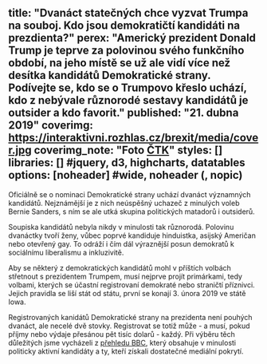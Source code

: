 title: "Dvanáct statečných chce vyzvat Trumpa na souboj. Kdo jsou demokratičtí kandidáti na prezdienta?"
perex: "Americký prezident Donald Trump je teprve za polovinou svého funkčního období, na jeho místě se už ale vidí více než desítka kandidátů Demokratické strany. Podívejte se, kdo se o Trumpovo křeslo uchází, kdo z nebývale různorodé sestavy kandidátů je outsider a kdo favorit."
published: "21. dubna 2019"
coverimg: https://interaktivni.rozhlas.cz/brexit/media/cover.jpg
coverimg_note: "Foto <a href='#'>ČTK</a>"
styles: []
libraries: [] #jquery, d3, highcharts, datatables
options: [noheader] #wide, noheader (, nopic)
---
Oficiálně se o nominaci Demokratické strany uchází dvanáct významných kandidátů. Nejznámější je z nich neúspěšný uchazeč z minulých voleb Bernie Sanders, s ním se ale utká skupina politických matadorů i outsiderů.

Soupiska kandidátů nebyla nikdy v minulosti tak různorodá. Polovinu dvanáctky tvoří ženy, vůbec poprvé kandiduje hinduistka, asijský Američan nebo otevřený gay. To odráží i čím dál výraznější posun demokratů k sociálnímu liberalismu a inkluzivitě.

<div id="kandidati"></div>
<p></p>
Aby se některý z demokratických kandidátů mohl v příštích volbách střetnout s prezidentem Trumpem, musí nejprve projít primárkami, tedy volbami, kterých se účastní registrovaní demokraté nebo straničtí příznivci. Jejich pravidla se liší stát od státu, první se konají 3. února 2019 ve státě Iowa.

Registrovaných kanidátů Demokratické strany na prezidenta není pouhých dvanáct, ale necelé dvě stovky. Registrovat se totiž může - a musí, pokud příjmy nebo výdaje přesánou pět tisíc dolarů - každý. Při výběru těch důležitých jsme vycházeli z [přehledu BBC](https://www.bbc.com/news/world-us-canada-47309795), který obsahuje v minulosti politicky aktivní kandidáty a ty, kteří získali dostatečné mediální pokrytí.
